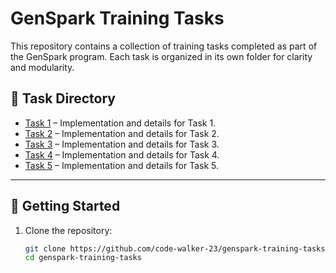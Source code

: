 # GenSpark Training Tasks

This repository contains a collection of training tasks completed as part of the GenSpark program. Each task is organized in its own folder for clarity and modularity.

## 📁 Task Directory

- [Task 1](https://github.com/code-walker-23/genspark-training-tasks/tree/main/task1) – Implementation and details for Task 1.
- [Task 2](https://github.com/code-walker-23/genspark-training-tasks/tree/main/task2) – Implementation and details for Task 2.
- [Task 3](https://github.com/code-walker-23/genspark-training-tasks/tree/main/task3) – Implementation and details for Task 3.
- [Task 4](https://github.com/code-walker-23/genspark-training-tasks/tree/main/task4) – Implementation and details for Task 4.
- [Task 5](https://github.com/code-walker-23/genspark-training-tasks/tree/main/task5) – Implementation and details for Task 5.

---

## 🚀 Getting Started

1. Clone the repository:

   ```bash
   git clone https://github.com/code-walker-23/genspark-training-tasks.git
   cd genspark-training-tasks
